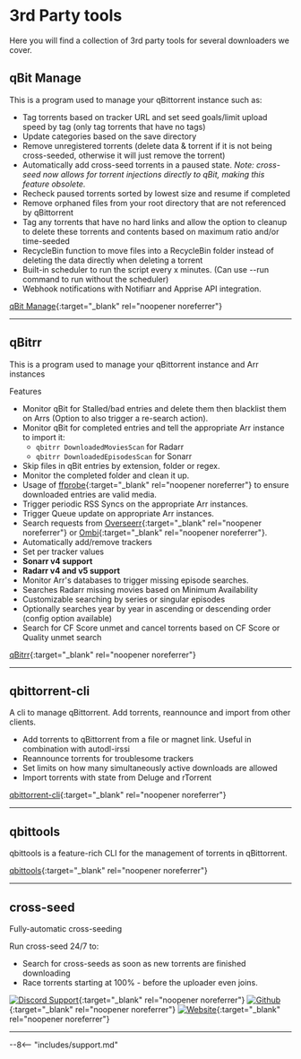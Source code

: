 # 3rd Party tools

Here you will find a collection of 3rd party tools for several downloaders we cover.

## qBit Manage

This is a program used to manage your qBittorrent instance such as:

- Tag torrents based on tracker URL and set seed goals/limit upload speed by tag (only tag torrents that have no tags)
- Update categories based on the save directory
- Remove unregistered torrents (delete data & torrent if it is not being cross-seeded, otherwise it will just remove the torrent)
- Automatically add cross-seed torrents in a paused state. _Note: cross-seed now allows for torrent injections directly to qBit, making this feature obsolete._
- Recheck paused torrents sorted by lowest size and resume if completed
- Remove orphaned files from your root directory that are not referenced by qBittorrent
- Tag any torrents that have no hard links and allow the option to cleanup to delete these torrents and contents based on maximum ratio and/or time-seeded
- RecycleBin function to move files into a RecycleBin folder instead of deleting the data directly when deleting a torrent
- Built-in scheduler to run the script every x minutes. (Can use --run command to run without the scheduler)
- Webhook notifications with Notifiarr and Apprise API integration.

[qBit Manage](https://github.com/StuffAnThings/qbit_manage){:target="\_blank" rel="noopener noreferrer"}

---

## qBitrr

This is a program used to manage your qBittorrent instance and Arr instances

Features

- Monitor qBit for Stalled/bad entries and delete them then blacklist them on Arrs (Option to also trigger a re-search action).
- Monitor qBit for completed entries and tell the appropriate Arr instance to import it:
    - `qbitrr DownloadedMoviesScan` for Radarr
    - `qbitrr DownloadedEpisodesScan` for Sonarr
- Skip files in qBit entries by extension, folder or regex.
- Monitor the completed folder and clean it up.
- Usage of [ffprobe](https://github.com/FFmpeg/FFmpeg){:target="\_blank" rel="noopener noreferrer"} to ensure downloaded entries are valid media.
- Trigger periodic RSS Syncs on the appropriate Arr instances.
- Trigger Queue update on appropriate Arr instances.
- Search requests from [Overseerr](https://github.com/sct/overseerr){:target="\_blank" rel="noopener noreferrer"} or [Ombi](https://github.com/Ombi-app/Ombi){:target="\_blank" rel="noopener noreferrer"}.
- Automatically add/remove trackers
- Set per tracker values
- **Sonarr v4 support**
- **Radarr v4 and v5 support**
- Monitor Arr's databases to trigger missing episode searches.
- Searches Radarr missing movies based on Minimum Availability
- Customizable searching by series or singular episodes
- Optionally searches year by year in ascending or descending order (config option available)
- Search for CF Score unmet and cancel torrents based on CF Score or Quality unmet search

[qBitrr](https://github.com/Feramance/qBitrr){:target="\_blank" rel="noopener noreferrer"}

---

## qbittorrent-cli

A cli to manage qBittorrent. Add torrents, reannounce and import from other clients.

- Add torrents to qBittorrent from a file or magnet link. Useful in combination with autodl-irssi
- Reannounce torrents for troublesome trackers
- Set limits on how many simultaneously active downloads are allowed
- Import torrents with state from Deluge and rTorrent

[qbittorrent-cli](https://github.com/ludviglundgren/qbittorrent-cli){:target="\_blank" rel="noopener noreferrer"}

---

## qbittools

qbittools is a feature-rich CLI for the management of torrents in qBittorrent.

[qbittools](https://gitlab.com/AlexKM/qbittools){:target="\_blank" rel="noopener noreferrer"}

---

## cross-seed

Fully-automatic cross-seeding

Run cross-seed 24/7 to:

- Search for cross-seeds as soon as new torrents are finished downloading
- Race torrents starting at 100% - before the uploader even joins.

[![Discord Support](https://img.shields.io/discord/880949701845872672?style=flat-square&color=4051B5&logo=discord)](https://discord.gg/jpbUFzS5Wb){:target="\_blank" rel="noopener noreferrer"}
[![Github](https://img.shields.io/github/v/release/mmgoodnow/cross-seed?color=4051B5&display_name=tag&label=Version&logo=github)](https://github.com/mmgoodnow/cross-seed){:target="\_blank" rel="noopener noreferrer"}
[![Website](https://img.shields.io/website?label=Website&url=https%3A%2F%2Fwww.cross-seed.org%2F)](https://www.cross-seed.org/){:target="\_blank" rel="noopener noreferrer"}

---

--8<-- "includes/support.md"
